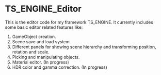 # TS_ENGINE_Editor

This is the editor code for my framework TS_ENGINE.
It currently includes some basic editor related features like:
1. GameObject creation.
2. Scene save and load system.
3. Different panels for showing scene hierarchy and transforming position, rotation and scale.
4. Picking and manipulating objects.
5. Material editor. (In progress)
6. HDR color and gamma correction. (In progress)
